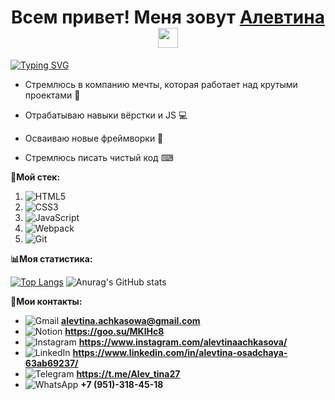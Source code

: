  <h1 align="center">Всем привет! Меня зовут <a href="https://daniilshat.ru/" target="_blank">Алевтина</a> 
<img src="https://github.com/blackcater/blackcater/raw/main/images/Hi.gif" height="32"/></h1>

 [![Typing SVG](https://readme-typing-svg.herokuapp.com?color=%2336BCF7&lines=Начинающий+frontend-разработчик)](https://git.io/typing-svg) 
 

 
 - Стремлюсь в компанию мечты, которая работает над крутыми проектами :information_desk_person:
 
 - Отрабатываю навыки вёрстки и JS &#128187;
 
  - Осваиваю новые фреймворки &#128241;
  
- Стремлюсь писать чистый код &#9000;

**:hammer:Мой стек:**
1. ![HTML5](https://img.shields.io/badge/html5-%23E34F26.svg?style=for-the-badge&logo=html5&logoColor=white) 
2. ![CSS3](https://img.shields.io/badge/css3-%231572B6.svg?style=for-the-badge&logo=css3&logoColor=white)
3. ![JavaScript](https://img.shields.io/badge/javascript-%23323330.svg?style=for-the-badge&logo=javascript&logoColor=%23F7DF1E)
4. ![Webpack](https://img.shields.io/badge/webpack-%238DD6F9.svg?style=for-the-badge&logo=webpack&logoColor=black)
5. ![Git](https://img.shields.io/badge/git-%23F05033.svg?style=for-the-badge&logo=git&logoColor=white)

**:bar_chart:Моя статистика:**

[![Top Langs](https://github-readme-stats.vercel.app/api/top-langs/?username=Alevtina27)](https://github.com/anuraghazra/github-readme-stats)
![Anurag's GitHub stats](https://github-readme-stats.vercel.app/api?username=Alevtina27&show_icons=true&theme=radical)

**:iphone:Мои контакты:**

* ![Gmail](https://img.shields.io/badge/Gmail-D14836?style=for-the-badge&logo=gmail&logoColor=white) **alevtina.achkasowa@gmail.com**
* ![Notion](https://img.shields.io/badge/Notion-%23000000.svg?style=for-the-badge&logo=notion&logoColor=white) **https://goo.su/MKlHc8**
* ![Instagram](https://img.shields.io/badge/Instagram-%23E4405F.svg?style=for-the-badge&logo=Instagram&logoColor=white) **https://www.instagram.com/alevtinaachkasova/**
* ![LinkedIn](https://img.shields.io/badge/linkedin-%230077B5.svg?style=for-the-badge&logo=linkedin&logoColor=white) **https://www.linkedin.com/in/alevtina-osadchaya-63ab69237/**
* ![Telegram](https://img.shields.io/badge/Telegram-2CA5E0?style=for-the-badge&logo=telegram&logoColor=white) **https://t.me/Alev_tina27**
* ![WhatsApp](https://img.shields.io/badge/WhatsApp-25D366?style=for-the-badge&logo=whatsapp&logoColor=white) **+7 (951)-318-45-18**
<!---
Alevtina27/Alevtina27 is a ✨ special ✨ repository because its `README.md` (this file) appears on your GitHub profile.
You can click the Preview link to take a look at your changes.
--->
